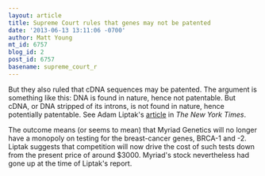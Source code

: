 ```yaml
---
layout: article
title: Supreme Court rules that genes may not be patented
date: '2013-06-13 13:11:06 -0700'
author: Matt Young
mt_id: 6757
blog_id: 2
post_id: 6757
basename: supreme_court_r
---
```

But they also ruled that cDNA sequences may be patented.  The argument is something like this:  DNA is found in nature, hence not patentable.  But cDNA, or DNA stripped of its introns, is not found in nature, hence potentially patentable. See Adam Liptak's [article](http://www.nytimes.com/2013/06/14/us/supreme-court-rules-human-genes-may-not-be-patented.html) in _The New York Times_.

The outcome means (or seems to mean) that Myriad Genetics will no longer have a monopoly on testing for the breast-cancer genes, BRCA-1 and -2. Liptak suggests that competition will now drive the cost of such tests down from the present price of around $3000.  Myriad's stock nevertheless had gone up at the time of Liptak's report.
